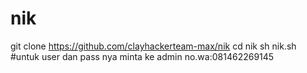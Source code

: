 # nik
git clone https://github.com/clayhackerteam-max/nik
cd nik
sh nik.sh
#untuk user dan pass nya minta ke admin
no.wa:081462269145
